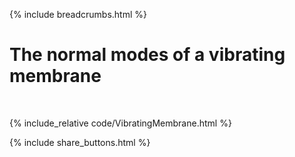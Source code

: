 {% include breadcrumbs.html %}

# The normal modes of a vibrating membrane
<div class="header_line"><br/></div>

{% include_relative code/VibratingMembrane.html %}

<p style="clear: both;"></p>

{% include share_buttons.html %}